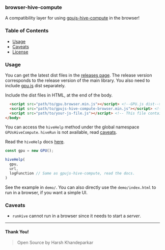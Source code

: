 ### browser-hive-compute
A compatibility layer for using [gpujs-hive-compute](https://github.com/HarshKhandeparkar/gpujs-hive-compute) in the browser!

### Table of Contents
- [Usage](#usage)
- [Caveats](#caveats)
- [License](LICENSE)

### Usage
You can get the latest dist files in the [releases page](https://github.com/HarshKhandeparkar/browser-hive-compute). The release version corresponds to the release version of the main library.
You also need to include [gpu.js](https://github.com/gpujs/gpu.js) dist separately.

Include the dist files in HTML, at the end of the body.
```html
  <script src="path/to/gpu.browser.min.js"></script> <!--GPU.js dist-->
  <script src="path/to/gpujs-hive-compute-browser.min.js"></script> <!-- Browser Hive Compute dist-->
  <script src="path/to/your-js-file.js"></script> <!-- This file contains the main code and HAS TO BE included after the above two dist files -->
</body>
```

You can access the `hiveHelp` method under the global namespace `GPUsHiveCompute`. `hiveRun` is not available, read [caveats](#caveats).

Read the `hiveHelp` docs [here](https://github.com/gpujs-hive-compute).

```js
const gpu = new GPU();

hiveHelp(
  gpu,
  url,
  logFunction // Same as gpujs-hive-compute, read the docs.
)
```

See the example in `demo/`. You can also directly use the `demo/index.html` to run in a browser, if you want a simple UI.

### Caveats
- `runHive` cannot run in a browser since it needs to start a *server*.

****
#### Thank You!
> Open Source by Harsh Khandeparkar